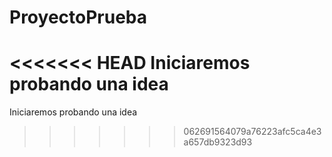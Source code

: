 # ProyectoPrueba
<<<<<<< HEAD
Iniciaremos probando una idea
=======

Iniciaremos probando una idea

>>>>>>> 062691564079a76223afc5ca4e3a657db9323d93
